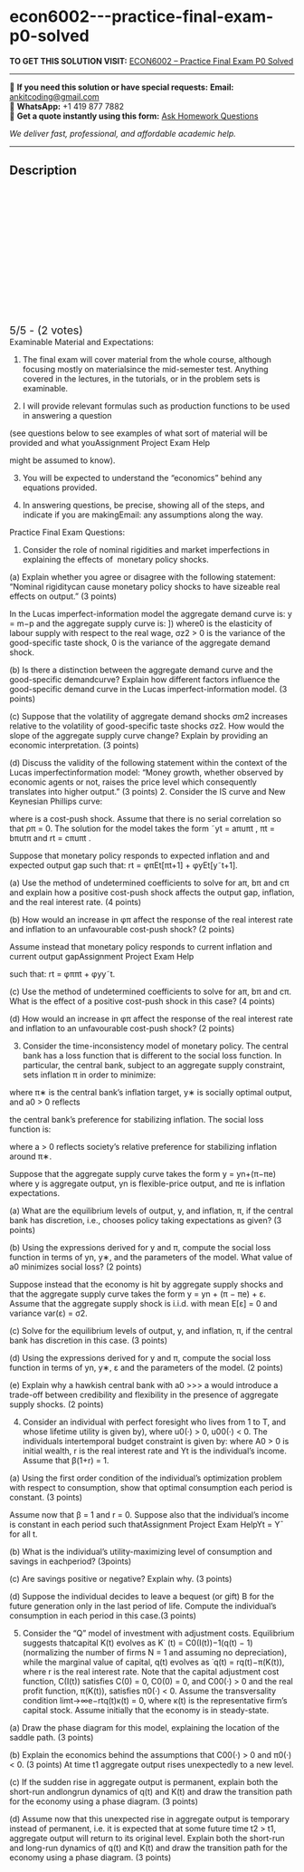 # econ6002---practice-final-exam-p0-solved
**TO GET THIS SOLUTION VISIT:** [ECON6002 – Practice Final Exam P0 Solved](https://www.ankitcodinghub.com/product/econ6002-practice-final-exam-p0-solved/)


---

📩 **If you need this solution or have special requests:** **Email:** ankitcoding@gmail.com  
📱 **WhatsApp:** +1 419 877 7882  
📄 **Get a quote instantly using this form:** [Ask Homework Questions](https://www.ankitcodinghub.com/services/ask-homework-questions/)

*We deliver fast, professional, and affordable academic help.*

---

<h2>Description</h2>



<div class="kk-star-ratings kksr-auto kksr-align-center kksr-valign-top" data-payload="{&quot;align&quot;:&quot;center&quot;,&quot;id&quot;:&quot;125262&quot;,&quot;slug&quot;:&quot;default&quot;,&quot;valign&quot;:&quot;top&quot;,&quot;ignore&quot;:&quot;&quot;,&quot;reference&quot;:&quot;auto&quot;,&quot;class&quot;:&quot;&quot;,&quot;count&quot;:&quot;2&quot;,&quot;legendonly&quot;:&quot;&quot;,&quot;readonly&quot;:&quot;&quot;,&quot;score&quot;:&quot;5&quot;,&quot;starsonly&quot;:&quot;&quot;,&quot;best&quot;:&quot;5&quot;,&quot;gap&quot;:&quot;4&quot;,&quot;greet&quot;:&quot;Rate this product&quot;,&quot;legend&quot;:&quot;5\/5 - (2 votes)&quot;,&quot;size&quot;:&quot;24&quot;,&quot;title&quot;:&quot;ECON6002 - Practice Final Exam P0 Solved&quot;,&quot;width&quot;:&quot;138&quot;,&quot;_legend&quot;:&quot;{score}\/{best} - ({count} {votes})&quot;,&quot;font_factor&quot;:&quot;1.25&quot;}">

<div class="kksr-stars">

<div class="kksr-stars-inactive">
            <div class="kksr-star" data-star="1" style="padding-right: 4px">


<div class="kksr-icon" style="width: 24px; height: 24px;"></div>
        </div>
            <div class="kksr-star" data-star="2" style="padding-right: 4px">


<div class="kksr-icon" style="width: 24px; height: 24px;"></div>
        </div>
            <div class="kksr-star" data-star="3" style="padding-right: 4px">


<div class="kksr-icon" style="width: 24px; height: 24px;"></div>
        </div>
            <div class="kksr-star" data-star="4" style="padding-right: 4px">


<div class="kksr-icon" style="width: 24px; height: 24px;"></div>
        </div>
            <div class="kksr-star" data-star="5" style="padding-right: 4px">


<div class="kksr-icon" style="width: 24px; height: 24px;"></div>
        </div>
    </div>

<div class="kksr-stars-active" style="width: 138px;">
            <div class="kksr-star" style="padding-right: 4px">


<div class="kksr-icon" style="width: 24px; height: 24px;"></div>
        </div>
            <div class="kksr-star" style="padding-right: 4px">


<div class="kksr-icon" style="width: 24px; height: 24px;"></div>
        </div>
            <div class="kksr-star" style="padding-right: 4px">


<div class="kksr-icon" style="width: 24px; height: 24px;"></div>
        </div>
            <div class="kksr-star" style="padding-right: 4px">


<div class="kksr-icon" style="width: 24px; height: 24px;"></div>
        </div>
            <div class="kksr-star" style="padding-right: 4px">


<div class="kksr-icon" style="width: 24px; height: 24px;"></div>
        </div>
    </div>
</div>


<div class="kksr-legend" style="font-size: 19.2px;">
            5/5 - (2 votes)    </div>
    </div>
Examinable Material and Expectations:

1. The final exam will cover material from the whole course, although focusing mostly on materialsince the mid-semester test. Anything covered in the lectures, in the tutorials, or in the problem sets is examinable.

2. I will provide relevant formulas such as production functions to be used in answering a question

(see questions below to see examples of what sort of material will be provided and what youAssignment Project Exam Help

might be assumed to know).

3. You will be expected to understand the “economics” behind any equations provided.

4. In answering questions, be precise, showing all of the steps, and indicate if you are makingEmail: any assumptions along the way.

Practice Final Exam Questions:

1. Consider the role of nominal rigidities and market imperfections in explaining the effects of&nbsp; monetary policy shocks.

(a) Explain whether you agree or disagree with the following statement: “Nominal rigiditycan cause monetary policy shocks to have sizeable real effects on output.” (3 points)

In the Lucas imperfect-information model the aggregate demand curve is: y = m−p and the aggregate supply curve is: ]) where0 is the elasticity of labour supply with respect to the real wage, σz2 &gt; 0 is the variance of the good-specific taste shock, 0 is the variance of the aggregate demand shock.

(b) Is there a distinction between the aggregate demand curve and the good-specific demandcurve? Explain how different factors influence the good-specific demand curve in the Lucas imperfect-information model. (3 points)

(c) Suppose that the volatility of aggregate demand shocks σm2 increases relative to the volatility of good-specific taste shocks σz2. How would the slope of the aggregate supply curve change? Explain by providing an economic interpretation. (3 points)

(d) Discuss the validity of the following statement within the context of the Lucas imperfectinformation model: “Money growth, whether observed by economic agents or not, raises the price level which consequently translates into higher output.” (3 points) 2. Consider the IS curve and New Keynesian Phillips curve:

where is a cost-push shock. Assume that there is no serial correlation so that ρπ = 0. The solution for the model takes the form ˜yt = aπuπt , πt = bπutπ and rt = cπuπt .

Suppose that monetary policy responds to expected inflation and and expected output gap such that: rt = φπEt[πt+1] + φyEt[y˜t+1].

(a) Use the method of undetermined coefficients to solve for aπ, bπ and cπ and explain how a positive cost-push shock affects the output gap, inflation, and the real interest rate. (4 points)

(b) How would an increase in φπ affect the response of the real interest rate and inflation to an unfavourable cost-push shock? (2 points)

Assume instead that monetary policy responds to current inflation and current output gapAssignment Project Exam Help

such that: rt = φππt + φyy˜t.

(c) Use the method of undetermined coefficients to solve for aπ, bπ and cπ. What is the effect of a positive cost-push shock in this case? (4 points)

(d) How would an increase in φπ affect the response of the real interest rate and inflation to an unfavourable cost-push shock? (2 points)

3. Consider the time-inconsistency model of monetary policy. The central bank has a loss function that is different to the social loss function. In particular, the central bank, subject to an aggregate supply constraint, sets inflation π in order to minimize:

where π∗ is the central bank’s inflation target, y∗ is socially optimal output, and a0 &gt; 0 reflects

the central bank’s preference for stabilizing inflation. The social loss function is:

where a &gt; 0 reflects society’s relative preference for stabilizing inflation around π∗.

Suppose that the aggregate supply curve takes the form y = yn+(π−πe) where y is aggregate output, yn is flexible-price output, and πe is inflation expectations.

(a) What are the equilibrium levels of output, y, and inflation, π, if the central bank has discretion, i.e., chooses policy taking expectations as given? (3 points)

(b) Using the expressions derived for y and π, compute the social loss function in terms of yn, y∗, and the parameters of the model. What value of a0 minimizes social loss? (2 points)

Suppose instead that the economy is hit by aggregate supply shocks and that the aggregate supply curve takes the form y = yn + (π − πe) + ε. Assume that the aggregate supply shock is i.i.d. with mean E[ε] = 0 and variance var(ε) = σ2.

(c) Solve for the equilibrium levels of output, y, and inflation, π, if the central bank has discretion in this case. (3 points)

(d) Using the expressions derived for y and π, compute the social loss function in terms of yn, y∗, ε and the parameters of the model. (2 points)

(e) Explain why a hawkish central bank with a0 &gt;&gt;&gt; a would introduce a trade-off between credibility and flexibility in the presence of aggregate supply shocks. (2 points)

4. Consider an individual with perfect foresight who lives from 1 to T, and whose lifetime utility is given by), where u0(·) &gt; 0, u00(·) &lt; 0. The individuals intertemporal budget constraint is given by: where A0 &gt; 0 is initial wealth, r is the real interest rate and Yt is the individual’s income. Assume that β(1+r) = 1.

(a) Using the first order condition of the individual’s optimization problem with respect to consumption, show that optimal consumption each period is constant. (3 points)

Assume now that β = 1 and r = 0. Suppose also that the individual’s income is constant in each period such thatAssignment Project Exam HelpYt = Y¯ for all t.

(b) What is the individual’s utility-maximizing level of consumption and savings in eachperiod? (3points)

(c) Are savings positive or negative? Explain why. (3 points)

(d) Suppose the individual decides to leave a bequest (or gift) B for the future generation only in the last period of life. Compute the individual’s consumption in each period in this case.(3 points)

5. Consider the “Q” model of investment with adjustment costs. Equilibrium suggests thatcapital K(t) evolves as K˙ (t) = C0(I(t))−1(q(t) − 1) (normalizing the number of firms N = 1 and assuming no depreciation), while the marginal value of capital, q(t) evolves as ˙q(t) = rq(t)−π(K(t)), where r is the real interest rate. Note that the capital adjustment cost function, C(I(t)) satisfies C(0) = 0, C0(0) = 0, and C00(·) &gt; 0 and the real profit function, π(K(t)), satisfies π0(·) &lt; 0. Assume the transversality condition limt→∞e−rtq(t)κ(t) = 0, where κ(t) is the representative firm’s capital stock. Assume initially that the economy is in steady-state.

(a) Draw the phase diagram for this model, explaining the location of the saddle path. (3 points)

(b) Explain the economics behind the assumptions that C00(·) &gt; 0 and π0(·) &lt; 0. (3 points) At time t1 aggregate output rises unexpectedly to a new level.

(c) If the sudden rise in aggregate output is permanent, explain both the short-run andlongrun dynamics of q(t) and K(t) and draw the transition path for the economy using a phase diagram. (3 points)

(d) Assume now that this unexpected rise in aggregate output is temporary instead of permanent, i.e. it is expected that at some future time t2 &gt; t1, aggregate output will return to its original level. Explain both the short-run and long-run dynamics of q(t) and K(t) and draw the transition path for the economy using a phase diagram. (3 points)
